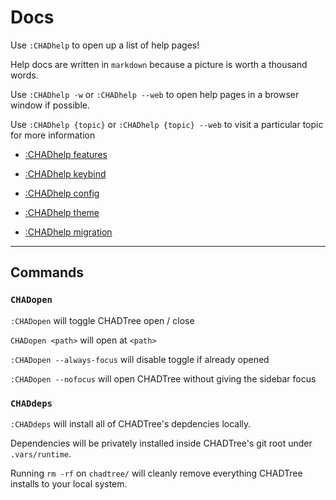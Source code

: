 # Docs

Use `:CHADhelp` to open up a list of help pages!

Help docs are written in `markdown` because a picture is worth a thousand words.

Use `:CHADhelp -w` or `:CHADhelp --web` to open help pages in a browser window if possible.

Use `:CHADhelp {topic}` or `:CHADhelp {topic} --web` to visit a particular topic for more information

- [:CHADhelp features](https://github.com/ms-jpq/chadtree/tree/chad/docs/FEATURES.md)

- [:CHADhelp keybind](https://github.com/ms-jpq/chadtree/tree/chad/docs/KEYBIND.md)

- [:CHADhelp config](https://github.com/ms-jpq/chadtree/tree/chad/docs/CONFIGURATION.md)

- [:CHADhelp theme](https://github.com/ms-jpq/chadtree/tree/chad/docs/THEME.md)

- [:CHADhelp migration](https://github.com/ms-jpq/chadtree/tree/chad/docs/MIGRATION.md)

---

## Commands

### `CHADopen`

`:CHADopen` will toggle CHADTree open / close

`CHADopen <path>` will open at `<path>`

`:CHADopen --always-focus` will disable toggle if already opened

`:CHADopen --nofocus` will open CHADTree without giving the sidebar focus

### `CHADdeps`

`:CHADdeps` will install all of CHADTree's depdencies locally.

Dependencies will be privately installed inside CHADTree's git root under `.vars/runtime`.

Running `rm -rf` on `chadtree/` will cleanly remove everything CHADTree installs to your local system.
